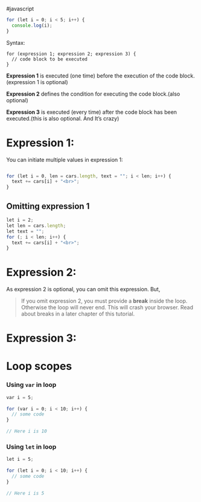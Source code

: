 #javascript 

```js
for (let i = 0; i < 5; i++) {  
  console.log(i);  
}
```
Syntax:
```
for (expression 1; expression 2; expression 3) {  
  // code block to be executed  
}
```
**Expression 1** is executed (one time) before the execution of the code block. (expression 1 is optional)

**Expression 2** defines the condition for executing the code block.(also optional)

**Expression 3** is executed (every time) after the code block has been executed.(this is also optional. And It’s crazy)

# Expression 1:
You can initiate multiple values in expression 1:
```js

for (let i = 0, len = cars.length, text = ""; i < len; i++) {   
  text += cars[i] + "<br>";  
}
```
## Omitting expression 1 

```js
let i = 2;  
let len = cars.length;  
let text = "";  
for (; i < len; i++) {   
  text += cars[i] + "<br>";  
}
```
# Expression 2:
As expression 2 is optional, you can omit this expression.
But,

>If you omit expression 2, you must provide a **break** inside the loop. Otherwise the loop will never end. This will crash your browser. Read about breaks in a later chapter of this tutorial.

# Expression 3:

# Loop scopes

### Using `var` in loop

```js
var i = 5;  
  
for (var i = 0; i < 10; i++) {  
  // some code  
}  
  
// Here i is 10
```
### Using `let` in loop
```js
let i = 5;  
  
for (let i = 0; i < 10; i++) {  
  // some code  
}  
  
// Here i is 5
```

